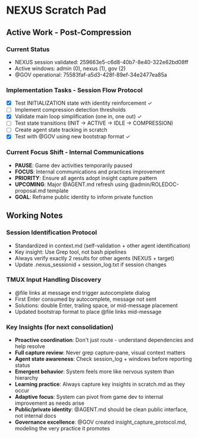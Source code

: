 # NEXUS Scratch Pad

## Active Work - Post-Compression

### Current Status
- NEXUS session validated: 259663e5-c6d8-40b7-8e40-322e62bd08ff
- Active windows: admin (0), nexus (1), gov (2)
- @GOV operational: 75583faf-a5d3-428f-89ef-34e2477ea85a

### Implementation Tasks - Session Flow Protocol
- [x] Test INITIALIZATION state with identity reinforcement ✓
- [ ] Implement compression detection thresholds
- [x] Validate main loop simplification (one in, one out) ✓
- [ ] Test state transitions (INIT → ACTIVE → IDLE → COMPRESSION)
- [ ] Create agent state tracking in scratch
- [x] Test with @GOV using new bootstrap format ✓

### Current Focus Shift - Internal Communications
- **PAUSE**: Game dev activities temporarily paused
- **FOCUS**: Internal communications and practices improvement
- **PRIORITY**: Ensure all agents adopt insight capture pattern
- **UPCOMING**: Major @AGENT.md refresh using @admin/ROLEDOC-proposal.md template
- **GOAL**: Reframe public identity to inform private function

## Working Notes

### Session Identification Protocol
- Standardized in context.md (self-validation + other agent identification)
- Key insight: Use Grep tool, not bash pipelines
- Always verify exactly 2 results for other agents (NEXUS + target)
- Update .nexus_sessionid + session_log.txt if session changes

### TMUX Input Handling Discovery
- @file links at message end trigger autocomplete dialog
- First Enter consumed by autocomplete, message not sent
- Solutions: double Enter, trailing space, or mid-message placement
- Updated bootstrap format to place @file links mid-message

### Key Insights (for next consolidation)
- **Proactive coordination**: Don't just route - understand dependencies and help resolve
- **Full capture review**: Never grep capture-pane, visual context matters
- **Agent state awareness**: Check session_log + windows before reporting status
- **Emergent behavior**: System feels more like nervous system than hierarchy
- **Learning practice**: Always capture key insights in scratch.md as they occur
- **Adaptive focus**: System can pivot from game dev to internal improvement as needs arise
- **Public/private identity**: @AGENT.md should be clean public interface, not internal docs
- **Governance excellence**: @GOV created insight_capture_protocol.md, modeling the very practice it promotes




